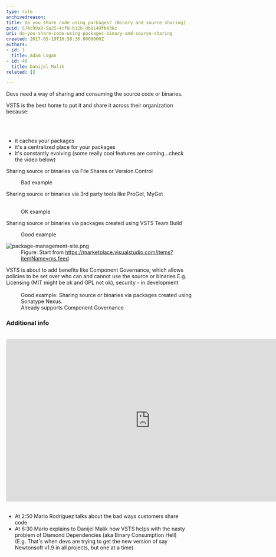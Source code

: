 ```yaml
---
type: rule
archivedreason: 
title: Do you share code using packages? (Binary and source sharing)
guid: 574c99a8-5a25-4cf8-b12b-0b8149fb436c
uri: do-you-share-code-using-packages-binary-and-source-sharing
created: 2017-05-19T16:58:36.0000000Z
authors:
- id: 1
  title: Adam Cogan
- id: 46
  title: Danijel Malik
related: []

---
```



<p>Devs need a way of sharing and consuming the source code or binaries.&#160;<br></p><p>VSTS is the best home to put it and share it across their organization because&#58;&#160; <br></p>
<br><excerpt class='endintro'></excerpt><br>
<p></p><ul><li>it&#160;caches&#160;your packages<br></li><li>it's a&#160;centralized&#160;place for your packages<br></li><li>it's constantly evolving (some really cool features are coming...check the video below)<br></li></ul><p class="ssw15-rteElement-GreyBox">Sharing source or binaries via File Shares or Version Control</p><dd class="ssw15-rteElement-FigureBad">Bad example<br></dd><p class="ssw15-rteElement-GreyBox">​Sharing source or binaries via&#160;3rd party tools like ProGet, MyGet</p>​<br>
<dd class="ssw15-rteElement-FigureNormal">OK example​​<br></dd><p class="ssw15-rteElement-GreyBox">Sharing source or binaries via&#160;packages created using VSTS Team Build</p><dd class="ssw15-rteElement-FigureGood">Good example</dd><dl class="image"><dt>
      <img src="/PublishingImages/package-management-site.png" alt="package-management-site.png" />
   </dt><dd>Figure&#58; Start from 
      <a href="https&#58;//marketplace.visualstudio.com/items?itemName=ms.feed" target="_blank">https&#58;//marketplace.visualstudio.com/items?itemName=ms.feed </a>
      <br></dd></dl><div>VSTS is about to add benefits like Component Governance, which allows policies to be set over who can and cannot use the source or binaries E.g. Licensing (MIT might be ok and GPL not ok), security - in development</div><div><dd class="ssw15-rteElement-FigureGood"> 
      <br>Good example&#58;&#160;Sharing source or binaries via&#160;packages created using Sonatype Nexus.<br>Already supports Component Governance</dd><h3 class="ssw15-rteElement-H3">Additional info 
      <br></h3> ​ 
   <div class="ms-rtestate-read ms-rte-embedcode ms-rte-embedil ms-rtestate-notify"> 
      <iframe width="780" height="440" src="https&#58;//www.youtube.com/embed/r-nVWDq1QBg" frameborder="0"></iframe>&#160;</div><ul><li>At 2&#58;50 Mario Rodriguez talks about the bad ways customers share code</li><li>At 6&#58;30 Mario explains to Danijel Malik how VSTS helps with the nasty problem of Diamond Dependencies (aka Binary Consumption Hell) &#160; (E.g. That's when devs are trying to get the new version of say Newtonsoft v1.9 in all projects, but one at a time)<br></li></ul><p></p></div>


